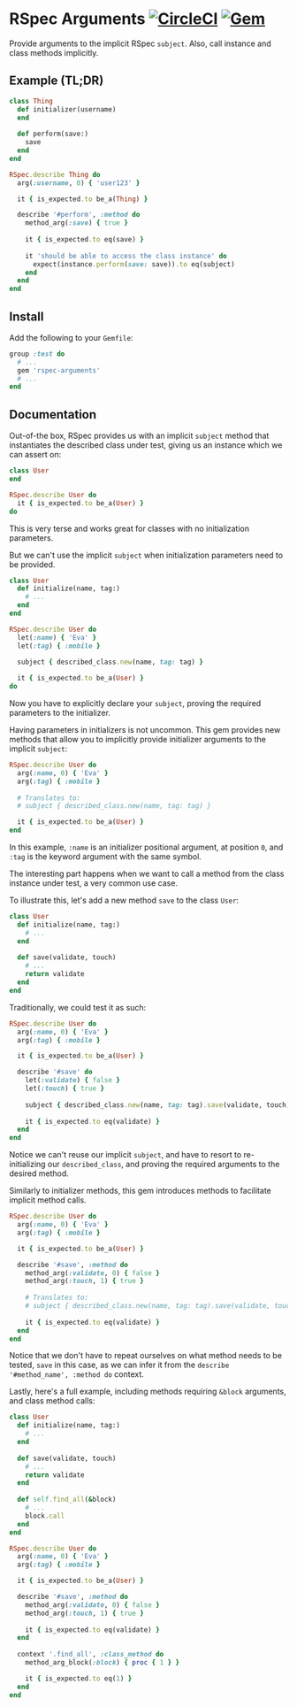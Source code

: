 # RSpec Arguments [![CircleCI](https://circleci.com/gh/wealthsimple/rspec-arguments.svg?style=svg)](https://circleci.com/gh/wealthsimple/rspec-arguments) [![Gem](https://img.shields.io/gem/v/rspec-arguments.svg)](https://rubygems.org/gems/rspec-arguments)

Provide arguments to the implicit RSpec `subject`.
Also, call instance and class methods implicitly.

## Example (TL;DR)

```ruby
class Thing
  def initializer(username)
  end
  
  def perform(save:)
    save
  end
end

RSpec.describe Thing do
  arg(:username, 0) { 'user123' }

  it { is_expected.to be_a(Thing) }

  describe '#perform', :method do
    method_arg(:save) { true }
    
    it { is_expected.to eq(save) }
    
    it 'should be able to access the class instance' do
      expect(instance.perform(save: save)).to eq(subject)
    end
  end
end
```

## Install
Add the following to your `Gemfile`:
```ruby
group :test do
  # ...
  gem 'rspec-arguments'
  # ...
end
```

## Documentation

Out-of-the box, RSpec provides us with an implicit `subject` method that instantiates the described class under test, giving us an instance which we can assert on:

```ruby
class User
end

RSpec.describe User do
  it { is_expected.to be_a(User) }
do
```

This is very terse and works great for classes with no initialization parameters.

But we can't use the implicit `subject` when initialization parameters need to be provided.

```ruby
class User
  def initialize(name, tag:)
    # ...
  end
end

RSpec.describe User do
  let(:name) { 'Eva' }
  let(:tag) { :mobile }
  
  subject { described_class.new(name, tag: tag) }

  it { is_expected.to be_a(User) }
do
```

Now you have to explicitly declare your `subject`, proving the required parameters to the initializer.

Having parameters in initializers is not uncommon.
This gem provides new methods that allow you to implicitly provide initializer arguments to the implicit `subject`:

```ruby
RSpec.describe User do
  arg(:name, 0) { 'Eva' }
  arg(:tag) { :mobile }
  
  # Translates to:
  # subject { described_class.new(name, tag: tag) }

  it { is_expected.to be_a(User) }
end
```

In this example, `:name` is an initializer positional argument, at position `0`, and `:tag` is the keyword argument with the same symbol.

The interesting part happens when we want to call a method from the class instance under test, a very common use case.

To illustrate this, let's add a new method `save` to the class `User`:

```ruby
class User
  def initialize(name, tag:)
    # ...
  end
  
  def save(validate, touch)
    # ...
    return validate
  end
end
```

Traditionally, we could test it as such:

```ruby
RSpec.describe User do
  arg(:name, 0) { 'Eva' }
  arg(:tag) { :mobile }

  it { is_expected.to be_a(User) }

  describe '#save' do
    let(:validate) { false }
    let(:touch) { true }
    
    subject { described_class.new(name, tag: tag).save(validate, touch) }
    
    it { is_expected.to eq(validate) }
  end
end
```

Notice we can't reuse our implicit `subject`, and have to resort to re-initializing our `described_class`, and proving the required arguments to the desired method.

Similarly to initializer methods, this gem introduces methods to facilitate implicit method calls.

```ruby
RSpec.describe User do
  arg(:name, 0) { 'Eva' }
  arg(:tag) { :mobile }

  it { is_expected.to be_a(User) }

  describe '#save', :method do
    method_arg(:validate, 0) { false }
    method_arg(:touch, 1) { true }
    
    # Translates to:
    # subject { described_class.new(name, tag: tag).save(validate, touch) }
    
    it { is_expected.to eq(validate) }
  end
end
```

Notice that we don't have to repeat ourselves on what method needs to be tested, `save` in this case, as we can infer it from the `describe '#method_name', :method do` context.

Lastly, here's a full example, including methods requiring `&block` arguments, and class method calls:

```ruby
class User
  def initialize(name, tag:)
    # ...
  end
  
  def save(validate, touch)
    # ...
    return validate
  end
  
  def self.find_all(&block)
    # ...
    block.call
  end
end
```

```ruby
RSpec.describe User do
  arg(:name, 0) { 'Eva' }
  arg(:tag) { :mobile }

  it { is_expected.to be_a(User) }

  describe '#save', :method do
    method_arg(:validate, 0) { false }
    method_arg(:touch, 1) { true }
    
    it { is_expected.to eq(validate) }
  end
  
  context '.find_all', :class_method do
    method_arg_block(:block) { proc { 1 } }

    it { is_expected.to eq(1) }
  end
end
```
